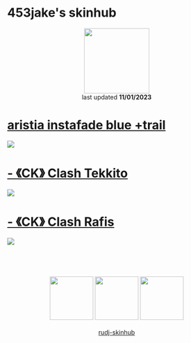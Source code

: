 # 453jake's skinhub
<p align="center">
<a href="https://osu.ppy.sh/users/12925812">
  <img src="https://a.ppy.sh/12925812"  
       width="150"
       height="150"></a>
<br>
  last updated <b>11/01/2023</b>
</p>

# [aristia instafade blue +trail](https://github.com/ryancranie/skinhub/raw/tyfh/player/453jake/aristia%20instafade%20blue%20%2Btrail.osk)
[![](https://i.imgur.com/IQ5GRNy.jpg)](https://github.com/ryancranie/skinhub/raw/tyfh/player/453jake/aristia%20instafade%20blue%20%2Btrail.osk)

# [- 《CK》 Clash Tekkito](https://github.com/ryancranie/skinhub/raw/tyfh/player/453jake/-%20%E3%80%8ACK%E3%80%8B%20Clash%20Tekkito.osk)
[![](https://i.imgur.com/2qykPol.jpg)](https://github.com/ryancranie/skinhub/raw/tyfh/player/453jake/-%20%E3%80%8ACK%E3%80%8B%20Clash%20Tekkito.osk)

# [- 《CK》 Clash Rafis](https://github.com/ryancranie/skinhub/raw/tyfh/player/453jake/-%20%E3%80%8ACK%E3%80%8B%20Clash%20Rafis.osk)
[![](https://i.imgur.com/uMgTZjC.jpg)](https://github.com/ryancranie/skinhub/raw/tyfh/player/453jake/-%20%E3%80%8ACK%E3%80%8B%20Clash%20Rafis.osk)

#
<p align="center">
  <br></br>
  <a href="https://www.twitch.tv/453jako">
  <img src="https://i.imgur.com/HM030lk.png" 
       width="100" 
       height="100"></a>
  <a href="https://www.youtube.com/channel/UCgzi6pRANYk33DR731zC98w">
  <img src="https://i.imgur.com/YWbDUUy.png"  
       width="100" 
       height="100"></a>
  <a href="https://twitter.com/453jake">
  <img src="https://i.imgur.com/PUQ5uWf.png" 
       width="100" 
       height="100"></a>
  <br></br>
  <a href="README.md">rudj-skinhub</a>
 </p>

